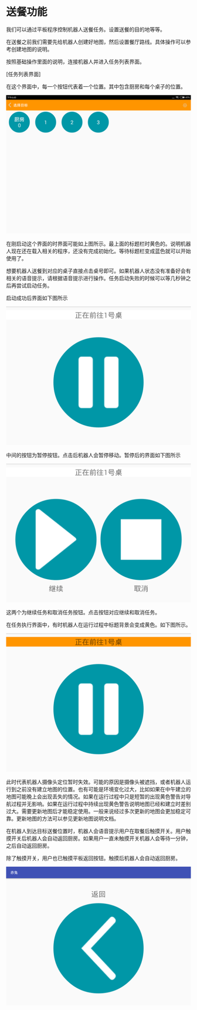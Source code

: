 # 送餐功能

我们可以通过平板程序控制机器人送餐任务。设置送餐的目的地等等。

在送餐之前我们需要先给机器人创建好地图，然后设置餐厅路线。具体操作可以参考创建地图的说明。

按照基础操作里面的说明，连接机器人并进入任务列表界面。

[任务列表界面]

在这个界面中，每一个按钮代表着一个位置。其中包含厨房和每个桌子的位置。

![刚启动时的界面](imgs/select-target-loading.png)

在刚启动这个界面的时界面可能如上图所示。最上面的标题栏时黄色的。说明机器人现在还在载入相关的程序，还没有完成初始化。等待标题栏变成蓝色就可以开始使用了。

想要机器人送餐到对应的桌子直接点击桌号即可。如果机器人状态没有准备好会有相关的语音提示，请根据语音提示进行操作。任务启动失败的时候可以等几秒钟之后再尝试启动任务。

启动成功后界面如下图所示

![送餐任务管理界面](imgs/task-tracking.png)

中间的按钮为暂停按钮。点击后机器人会暂停移动。暂停后的界面如下图所示

![暂停任务界面](imgs/task-pause.png)

这两个为继续任务和取消任务按钮。点击按钮对应继续和取消任务。

在任务执行界面中，有时机器人在运行过程中标题背景会变成黄色。如下图所示。

![运行过程未追踪](imgs/task-lost.png)

此时代表机器人摄像头定位暂时失效。可能的原因是摄像头被遮挡，或者机器人运行到之前没有建立地图的位置。也有可能是环境变化过大，比如如果在中午建立的地图可能晚上会出现丢失的情况。如果在运行过程中只是短暂的出现黄色警告对导航过程并无影响。如果在运行过程中持续出现黄色警告说明地图已经和建立时差别过大。需要更新地图后才能稳定使用。一般来说经过多次更新的地图会更加稳定可靠。更新地图的方法可以参见更新地图说明文档。

在机器人到达目标送餐位置时，机器人会语音提示用户在取餐后触摸开关。用户触摸开关后机器人会自动返回厨房。如果用户一直未触摸开关机器人会等待一分钟，之后自动返回厨房。

除了触摸开关，用户也已触摸平板返回按钮。触摸后机器人会自动返回厨房。

![平板返回按钮](imgs/back.png)
